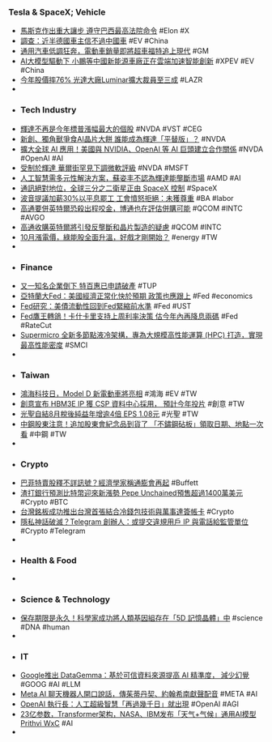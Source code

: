 ### Tesla & SpaceX; Vehicle
- [馬斯克作出重大讓步 遵守巴西最高法院命令](https://news.cnyes.com/news/id/5721838) #Elon #X
- [調查：近半德國車主信不過中國車](https://technews.tw/2024/09/23/nearly-half-of-german-car-owners-cannot-trust-chinese-cars/) #EV #China
- [通用汽車低調狂奔，電動車銷量即將超車福特追上現代](https://finance.technews.tw/2024/09/24/gm-ev-sales-would-surpass-ford-hyundai/) #GM
- [AI大模型驅動下 小鵬等中國新能源車廠正在雲端加速智能創新](https://news.cnyes.com/news/id/5722893) #XPEV #EV #China
- [今年股價摔76% 光達大廠Luminar擴大裁員至三成](https://tw.stock.yahoo.com/news/今年股價摔76-光達大廠luminar擴大裁員至三成-032700199.html) #LAZR
-
- ### Tech Industry
- [輝達不再是今年標普漲幅最大的個股](https://news.cnyes.com/news/id/5722651) #NVDA #VST #CEG
- [新創、獨角獸爭食AI晶片大餅 誰能成為輝達「平替版」？](https://news.cnyes.com/news/id/5722723) #NVDA
- [擴大全球 AI 應用！美國與 NVIDIA、OpenAI 等 AI 巨頭建立合作關係](https://technews.tw/2024/09/24/us-100-million-ai-partnership-with-nvidia-openai-and-so-on/) #NVDA #OpenAI #AI
- [受制於輝達 華爾街罕見下調微軟評級](https://news.cnyes.com/news/id/5722705) #NVDA #MSFT
- [人工智慧需多元性解決方案，蘇姿丰不認為輝達能壟斷市場](https://technews.tw/2024/09/24/artificial-intelligence-requires-diverse-solutions/) #AMD #AI
- [通訊絕對地位，全球三分之二衛星正由 SpaceX 控制](https://technews.tw/2024/09/24/starlink-satellite-spacex-elon-musk/) #SpaceX
- [波音提議加薪30%以平息罷工 工會憤怒拒絕：未獲尊重](https://news.cnyes.com/news/id/5723041) #BA #labor
- [高通要併英特爾恐殺出程咬金，博通也在評估併購可能](https://finance.technews.tw/2024/09/23/broadcom-is-also-evaluating-the-possibility-of-acquiring-intel/) #QCOM #INTC #AVGO
- [高通收購英特爾將引發反壟斷和晶片製造的疑慮](https://news.cnyes.com/news/id/5722634) #QCOM #INTC
- [10月漲電價，綠能股全面升溫，好戲才剛開始？](https://news.cnyes.com/news/id/5722710) #energy #TW
-
- ### Finance
- [又一知名企業倒下 特百惠已申請破產](https://news.cnyes.com/news/id/5722412) #TUP
- [亞特蘭大Fed：美國經濟正常化快於預期 政策也應跟上](https://news.cnyes.com/news/id/5722624) #Fed #economics
- [Fed研究：美債流動性回到Fed緊縮前水準](https://news.cnyes.com/news/id/5722650) #Fed #UST
- [Fed鷹王轉鴿！卡什卡里支持上周利率決策 估今年內再降息兩碼](https://news.cnyes.com/news/id/5722541) #Fed #RateCut
- [Supermicro 全新多節點液冷架構，專為大規模高性能運算 (HPC) 打造，實現最高性能密度](https://n.yam.com/Article/20240923820671) #SMCI
-
- ### Taiwan
- [鴻海科技日，Model D 新電動車將亮相](https://technews.tw/2024/09/24/hhtd22-model-d-debut/) #鴻海 #EV #TW
- [創意宣布 HBM3E IP 獲 CSP 資料中心採用， 預計今年投片](https://technews.tw/2024/09/24/guc-micron-hbm3e/) #創意 #TW
- [光聖自結8月稅後純益年增逾4倍 EPS 1.08元](https://news.cnyes.com/news/id/5722451) #光聖 #TW
- [中鋼股東注意！追加股東會紀念品到貨了 「不鏽鋼砧板」領取日期、地點一次看](https://www.wealth.com.tw/articles/54e06103-8b7e-4411-a32b-1d89a29d7779) #中鋼 #TW
-
- ### Crypto
- [巴菲特賣股釋不詳訊號？經濟學家稱通膨會再起](https://finance.technews.tw/2024/09/24/buffett-sell-stock-tells-something/) #Buffett
- [渣打銀行預測比特幣迎來新漲勢 Pepe Unchained預售超過1400萬美元](https://news.cnyes.com/news/id/5720236) #Crypto #BTC
- [台灣銘板成功推出台灣首張結合冷錢包技術與萬事達簽帳卡](https://news.cnyes.com/news/id/5722441) #Crypto
- [隱私神話破滅？Telegram 創辦人：或提交違規用戶 IP 與電話給監管單位](https://www.blocktempo.com/telegram-revamps-its-search-functionality/) #Crypto #Telegram
-
- ### Health & Food
-
- ### Science & Technology
- [保存期限是永久！科學家成功將人類基因組存在「5D 記憶晶體」中](https://technews.tw/2024/09/23/5d-memory-crystal/) #science #DNA #human
-
- ### IT
- [Google推出 DataGemma：基於可信資料來源提高 AI 精準度， 減少幻覺](https://www.techbang.com/posts/118244-google-launches-datagemma-improve-ai-accuracy-and-reduce) #GOOG #AI #LLM
- [Meta AI 聊天機器人開口說話，傳茱蒂丹契、約翰希南獻聲配音](https://technews.tw/2024/09/24/meta-ai-chatbot-to-start-speaking-in-the-voices-of-judi-dench-john-cena/) #META #AI
- [OpenAI 執行長：人工超級智慧「再過幾千日」就出現](https://technews.tw/2024/09/24/sam-altman-the-intelligence-age/) #OpenAI #AGI
- [23亿参数，Transformer架构，NASA、IBM发布「天气+气候」通用AI模型Prithvi WxC](https://www.jiqizhixin.com/articles/2024-09-24-2) #AI
-